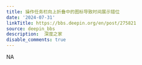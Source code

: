 ```yaml
---
title: 操作任务栏向上折叠中的图标导致时间展示错位
date: '2024-07-31'
linkTitle: https://bbs.deepin.org/en/post/275821
source: deepin_bbs
description:  深度之家 
disable_comments: true
---
```

NA
